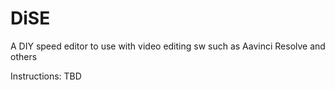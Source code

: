 # DiSE
A DIY speed editor to use with video editing sw such as Aavinci Resolve and others

Instructions: TBD


